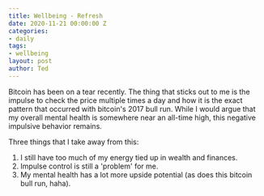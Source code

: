 ```yaml
---
title: Wellbeing - Refresh
date: 2020-11-21 00:00:00 Z
categories:
- daily
tags:
- wellbeing
layout: post
author: Ted
---
```


Bitcoin has been on a tear recently. The thing that sticks out to me is the impulse to check the price multiple times a day and how it is the exact pattern that occurred with bitcoin's 2017 bull run. While I would argue that my overall mental health is somewhere near an all-time high, this negative impulsive behavior remains.

Three things that I take away from this: 
1. I still have too much of my energy tied up in wealth and finances.
1. Impulse control is still a 'problem' for me.
1. My mental health has a lot more upside potential (as does this bitcoin bull run, haha).
